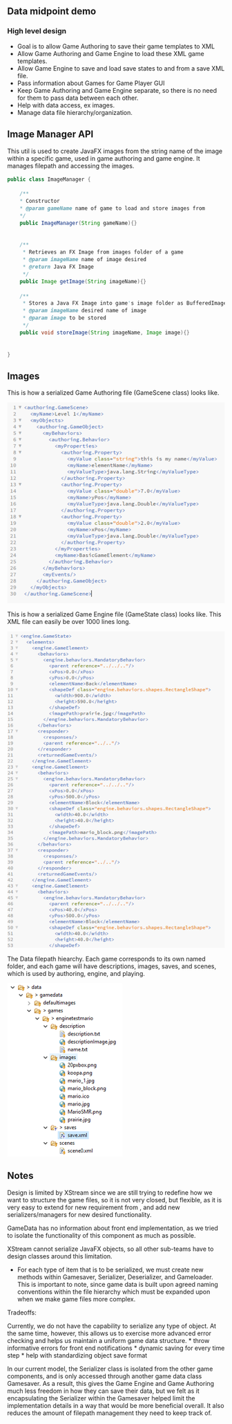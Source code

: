 ## Data midpoint demo


### High level design
* Goal is to allow Game Authoring to save their game templates to XML
* Allow Game Authoring and Game Engine to load these XML game templates.
* Allow Game Engine to save and load save states to and from a save XML file. 
* Pass information about Games for Game Player GUI
* Keep Game Authoring and Game Engine separate, so there is no need for them to pass data between each other.
* Help with data access, ex images. 
* Manage data file hierarchy/organization.


## Image Manager API

This util is used to create JavaFX images from the string name of the image within a specific game, used in game authoring and game engine. It manages filepath and accessing the images.

```java 
public class ImageManager {

    /**
    * Constructor
    * @param gameName name of game to load and store images from
    */
    public ImageManager(String gameName){}


    /**
     * Retrieves an FX Image from images folder of a game
     * @param imageName name of image desired
     * @return Java FX Image
     */
    public Image getImage(String imageName){}

    /**
     * Stores a Java FX Image into game's image folder as BufferedImage
     * @param imageName desired name of image
     * @param image to be stored
     */
    public void storeImage(String imageName, Image image){}


}


```
## Images
This is how a serialized Game Authoring file (GameScene class) looks like.

![XML file format](XML.PNG)

This is how a serialized Game Engine file (GameState class) looks like. This XML file can easily be over 1000 lines long.

![Serialized save file format](SaveXML.PNG)

The Data filepath hiearchy. Each game corresponds to its own named folder, and each game will have descriptions, images, saves, and scenes, which is used by authoring, engine, and playing.

![Data file hierarchy](Directory.PNG)

## Notes
Design is limited by XStream since we are still trying to redefine how we want to structure the game files, so it is not very closed, but flexible, as it is very easy to extend for new requirement from , and add new serializers/managers for new desired functionality. 

GameData has no information about front end implementation, as we tried to isolate the functionality of this component as much as possible.


XStream cannot serialize JavaFX objects, so all other sub-teams have to design classes around this limitation.
* For each type of item that is to be serialized, we must create new methods within Gamesaver, Serializer, Deserializer, and Gameloader. This is important to note, since game data is built upon agreed naming conventions within the file hierarchy which must be expanded upon when we make game files more 
complex. 

Tradeoffs:

Currently, we do not have the capability to serialize any type of object. At the same time, however, this allows us to exercise more advanced error checking and helps us maintain a uniform game data structure.
    * throw informative errors for front end notifications
    * dynamic saving for every time step
    * help with standardizing object save format

In our current model, the Serializer class is isolated from the other game components, and is only accessed through another game data class Gamesaver. As a result, this gives the Game Engine and Game Authoring much less freedom in how they can save their data, but we felt as it encapsulating the Serializer within the Gamesaver helped limit the implementation details in a way that would be more beneficial overall. It also reduces the amount of filepath management they need to keep track of.